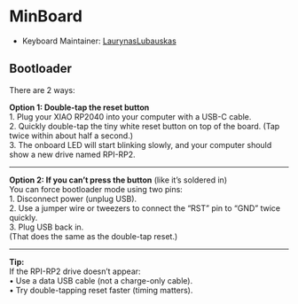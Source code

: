 # MinBoard

* Keyboard Maintainer: [LaurynasLubauskas](https://github.com/LaurynasLubauskas)

## Bootloader

There are 2 ways:

**Option 1: Double-tap the reset button**
<br>
	1.	Plug your XIAO RP2040 into your computer with a USB-C cable.
  <br>
	2.	Quickly double-tap the tiny white reset button on top of the board.
(Tap twice within about half a second.)
<br>
	3.	The onboard LED will start blinking slowly, and your computer should show a new drive named RPI-RP2.
  
***

**Option 2: If you can’t press the button** (like it’s soldered in)
<br>
You can force bootloader mode using two pins:
<br>
	1.	Disconnect power (unplug USB).
  <br>
	2.	Use a jumper wire or tweezers to connect the “RST” pin to “GND” twice quickly.
  <br>
	3.	Plug USB back in.
<br>
(That does the same as the double-tap reset.)

***

 **Tip:**
<br>
If the RPI-RP2 drive doesn’t appear:
<br>
	•	Use a data USB cable (not a charge-only cable).
  <br>
	•	Try double-tapping reset faster (timing matters).
